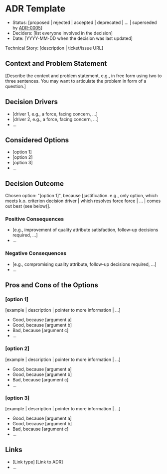 # ADR Template

- Status: [proposed | rejected | accepted | deprecated | … | superseded by [ADR-0005](https://github.com/island-is/handbook/tree/2d1b3fb82b49f40a4ee6cee1d93a855e48bb3be2/docs/adr/0005-example.md)]
- Deciders: [list everyone involved in the decision]
- Date: [YYYY-MM-DD when the decision was last updated]

Technical Story: [description | ticket/issue URL]

## Context and Problem Statement

[Describe the context and problem statement, e.g., in free form using two to three sentences. You may want to articulate the problem in form of a question.]

## Decision Drivers

- [driver 1, e.g., a force, facing concern, …]
- [driver 2, e.g., a force, facing concern, …]
- …

## Considered Options

- [option 1]
- [option 2]
- [option 3]
- …

## Decision Outcome

Chosen option: "[option 1]", because [justification. e.g., only option, which meets k.o. criterion decision driver | which resolves force force | … | comes out best (see below)].

### Positive Consequences

- [e.g., improvement of quality attribute satisfaction, follow-up decisions required, …]
- …

### Negative Consequences

- [e.g., compromising quality attribute, follow-up decisions required, …]
- …

## Pros and Cons of the Options

### [option 1]

[example | description | pointer to more information | …]

- Good, because [argument a]
- Good, because [argument b]
- Bad, because [argument c]
- …

### [option 2]

[example | description | pointer to more information | …]

- Good, because [argument a]
- Good, because [argument b]
- Bad, because [argument c]
- …

### [option 3]

[example | description | pointer to more information | …]

- Good, because [argument a]
- Good, because [argument b]
- Bad, because [argument c]
- …

## Links

- [Link type] [Link to ADR]
- …
